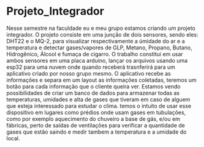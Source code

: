 # Projeto_Integrador
  Nesse semestre na faculdade eu e meu grupo estamos criando um projeto integrador. O projeto consiste em uma junção de dois sensores, sendo eles: DHT22 e o MQ-2, para visualizar respectivamente a úmidade do ar e a temperatura e detectar gases/vapores de GLP, Metano, Propano, Butano, Hidrogênico, Álcool e fumaça de cigarro.
  O trabalho constitui em usar ambos sensores em uma placa arduino, lançar os arquivos usando uma esp32 para uma nuvem onde quando receberá trasnferirá para um aplicativo criado por nosso grupo mesmo. O aplicativo recebe as informações e separa em um layout as informações coletadas, teremos um botão para cada informação que o cliente queira ver. Estamos vendo possibilidades de criar um banco de dados para armazenar todas as temperaturas, umidades e alta de gases que tiveram em caso de alguem que esteja interessado para estudar o clima.
  temos o intuito de usar esse dispositivo em lugares como prédios onde usam gases em tubulações, como por exemplo aquecimento do chuveiro a base de gás, e/ou em fábricas, perto de saídas de ventilações para verificar a quantidade de gases que estão saindo e medir tambem a temperatura e a umidade do local.
